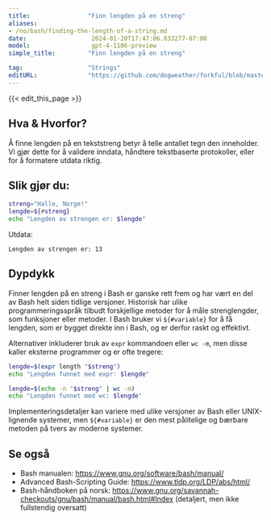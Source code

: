 ```yaml
---
title:                "Finn lengden på en streng"
aliases:
- /no/bash/finding-the-length-of-a-string.md
date:                  2024-01-20T17:47:06.833277-07:00
model:                 gpt-4-1106-preview
simple_title:         "Finn lengden på en streng"

tag:                  "Strings"
editURL:              "https://github.com/dogweather/forkful/blob/master/content/no/bash/finding-the-length-of-a-string.md"
---
```


{{< edit_this_page >}}

## Hva & Hvorfor?
Å finne lengden på en tekststreng betyr å telle antallet tegn den inneholder. Vi gjør dette for å validere inndata, håndtere tekstbaserte protokoller, eller for å formatere utdata riktig.

## Slik gjør du:
```Bash
streng="Hallo, Norge!"
lengde=${#streng}
echo "Lengden av strengen er: $lengde"
```

Utdata:
```
Lengden av strengen er: 13
```

## Dypdykk
Finner lengden på en streng i Bash er ganske rett frem og har vært en del av Bash helt siden tidlige versjoner. Historisk har ulike programmeringsspråk tilbudt forskjellige metoder for å måle strenglengder, som funksjoner eller metoder. I Bash bruker vi `${#variable}` for å få lengden, som er bygget direkte inn i Bash, og er derfor raskt og effektivt.

Alternativer inkluderer bruk av `expr` kommandoen eller `wc -m`, men disse kaller eksterne programmer og er ofte tregere:
```Bash
lengde=$(expr length "$streng")
echo "Lengden funnet med expr: $lengde"

lengde=$(echo -n "$streng" | wc -m)
echo "Lengden funnet med wc: $lengde"
```
Implementeringsdetaljer kan variere med ulike versjoner av Bash eller UNIX-lignende systemer, men `${#variable}` er den mest pålitelige og bærbare metoden på tvers av moderne systemer.

## Se også
- Bash manualen: https://www.gnu.org/software/bash/manual/
- Advanced Bash-Scripting Guide: https://www.tldp.org/LDP/abs/html/
- Bash-håndboken på norsk: https://www.gnu.org/savannah-checkouts/gnu/bash/manual/bash.html#Index (detaljert, men ikke fullstendig oversatt)
